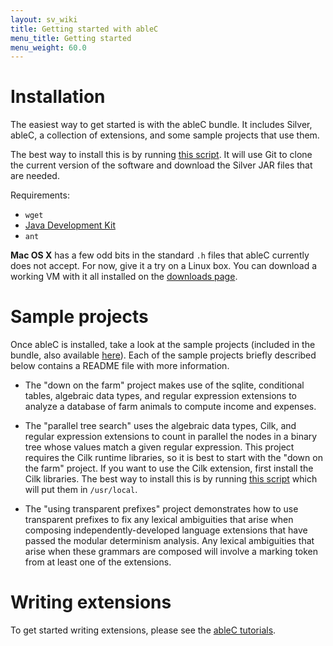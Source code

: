 ```yaml
---
layout: sv_wiki
title: Getting started with ableC
menu_title: Getting started
menu_weight: 60.0
---
```



# Installation

The easiest way to get started is with the ableC bundle.  It includes
Silver, ableC, a collection of extensions, and some sample projects
that use them.

The best way to install this is by running [this
script](http://melt.cs.umn.edu/downloads/install-ableC-bundle.sh).
It will use Git to clone the current version of the software and
download the Silver JAR files that are needed.

Requirements:

* ``wget``
* [Java Development Kit](http://www.oracle.com/technetwork/java/javase/downloads/index.html)
* ``ant``

**Mac OS X** has a few odd bits in the standard ``.h`` files that
ableC currently does not accept.  For now, give it a try on a Linux
box.  You can download a working VM with it all installed on the
[downloads page](/downloads).

# Sample projects

Once ableC is installed, take a look at the sample projects (included in the
bundle, also available [here](https://github.com/melt-umn/ableC_sample_projects)).
Each of the sample projects briefly described below contains a README file with
more information.

* The "down on the farm" project makes use of the sqlite, conditional tables,
algebraic data types, and regular expression extensions to analyze a database of
farm animals to compute income and expenses.

* The "parallel tree search" uses the algebraic data types, Cilk, and regular
expression extensions to count in parallel the nodes in a binary tree whose
values match a given regular expression. This project requires the Cilk runtime
libraries, so it is best to start with the "down on the farm" project.  If you
want to use the Cilk extension, first install the Cilk libraries.  The best way
to install this is by running [this
script](http://melt.cs.umn.edu/downloads/install-cilk-libs.sh) which will put
them in ``/usr/local``.

* The "using transparent prefixes" project demonstrates how to use transparent
prefixes to fix any lexical ambiguities that arise when composing
independently-developed language extensions that have passed the modular
determinism analysis. Any lexical ambiguities that arise when these grammars
are composed will involve a marking token from at least one of the extensions.

# Writing extensions

To get started writing extensions, please see the [ableC tutorials](https://github.com/melt-umn/ableC/tree/develop/tutorials).
